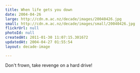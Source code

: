 ```yaml
---
title: When life gets you down
date: 2004-04-26
large: http://cdn.m.ac.nz/decade/images/20040426.jpg
small: http://cdn.m.ac.nz/decade/images/small/20040426.jpg
flickrUrl: null
photoId: null
createdAt: 2011-01-30 11:07:15.301672
updatedAt: 2004-04-27 01:55:54
layout: decade-image

---
```

Don't frown, take revenge on a hard drive!

